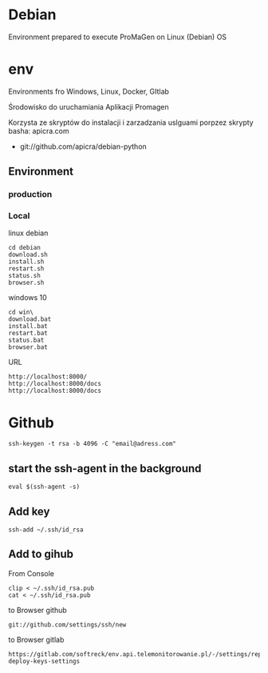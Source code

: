# Debian
Environment prepared to execute ProMaGen on Linux (Debian) OS


# env
Environments fro Windows, Linux, Docker, GItlab

Środowisko do uruchamiania Aplikacji Promagen

Korzysta ze skryptów do instalacji i zarzadzania uslguami porpzez skrypty basha: apicra.com
+ git://github.com/apicra/debian-python


## Environment

### production 


### Local

linux debian

    cd debian
    download.sh
    install.sh
    restart.sh
    status.sh
    browser.sh


windows 10

    cd win\
    download.bat
    install.bat
    restart.bat
    status.bat
    browser.bat

URL

    http://localhost:8000/
    http://localhost:8000/docs
    http://localhost:8000/docs



# Github

    ssh-keygen -t rsa -b 4096 -C "email@adress.com"

## start the ssh-agent in the background

    eval $(ssh-agent -s)

## Add key
    ssh-add ~/.ssh/id_rsa

## Add to gihub
From Console

    clip < ~/.ssh/id_rsa.pub
    cat < ~/.ssh/id_rsa.pub

to Browser github

    git://github.com/settings/ssh/new

to Browser gitlab

    https://gitlab.com/softreck/env.api.telemonitorowanie.pl/-/settings/repository#js-deploy-keys-settings

